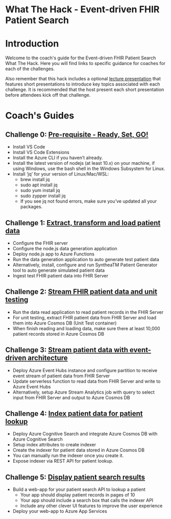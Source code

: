 # What The Hack - Event-driven FHIR Patient Search

# Introduction
Welcome to the coach's guide for the Event-driven FHIR Patient Search What The Hack. Here you will find links to specific guidance for coaches for each of the challenges.

Also remember that this hack includes a optional [lecture presentation](Lectures.pptx) that features short presentations to introduce key topics associated with each challenge. It is recommended that the host present each short presentation before attendees kick off that challenge.

# Coach's Guides
## Challenge 0: **[Pre-requisite - Ready, Set, GO!](Challege00.md)**
- Install VS Code
- Install VS Code Extensions
- Install the Azure CLI if you haven’t already.
- Install the latest version of nodejs (at least 10.x) on your machine, if using Windows, use the bash shell in the Windows Subsystem for Linux.  
- Install ‘jq’ for your version of Linux/Mac/WSL:
   - brew install jq
   - sudo apt install jq
   - sudo yum install jq
   - sudo zypper install jq
   - If you see jq not found errors, make sure you’ve updated all your packages.

## Challenge 1: **[Extract, transform and load patient data](Challenge01.md)**
- Configure the FHIR server
- Configure the node.js data generation application
- Deploy node.js app to Azure Functions
- Run the data generation application to auto generate test patient data
- Alternatively, install, configure and run SyntheaTM Patient Generator tool to auto generate simulated patient data
- Ingest test FHIR patient data into FHIR Server

 ## Challenge 2: **[Stream FHIR patient data and unit testing](Challenge02.md)**
- Run the data read application to read patient records in the FHIR Server
- For unit testing, extract FHIR patient data from FHIR Server and load them into Azure Cosmos DB (Unit Test container)
- When finish reading and loading data, make sure there at least 10,000 patient records stored in Azure Cosmos DB

## Challenge 3: **[Stream patient data with event-driven architecture](Challenge03.md)**
- Deploy Azure Event Hubs instance and configure partition to receive event stream of patient data from FHIR Server
- Update serverless function to read data from FHIR Server and write to Azure Event Hubs
- Alternatively, setup Azure Stream Analytics job with query to select input from FHIR Server and output to Azure Cosmos DB 

## Challenge 4: **[Index patient data for patient lookup](Challenge04.md)**
- Deploy Azure Cognitive Search and integrate Azure Cosmos DB with Azure Cognitive Search
- Setup index attributes to create indexer 
- Create the indexer for patient data stored in Azure Cosmos DB
- You can manually run the indexer once you create it.
- Expose indexer via REST API for patient lookup.

## Challenge 5: **[Display patient search results](Challenge05.md)**
- Build a web-app for your patient search API to lookup a patient
   - Your app should display patient records in pages of 10
   - Your app should include a search box that calls the indexer API
   - Include any other clever UI features to improve the user experience
- Deploy your web-app to Azure App Services
